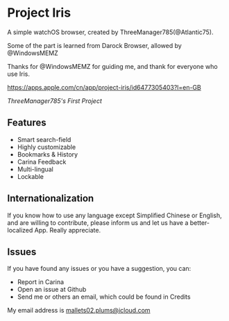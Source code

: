 # Project Iris
A simple watchOS browser, created by ThreeManager785(@Atlantic75).

Some of the part is learned from Darock Browser, allowed by @WindowsMEMZ 

Thanks for @WindowsMEMZ for guiding me, and thank for everyone who use Iris.

https://apps.apple.com/cn/app/project-iris/id6477305403?l=en-GB

*ThreeManager785's First Project*

## Features
- Smart search-field
- Highly customizable
- Bookmarks & History
- Carina Feedback
- Multi-lingual
- Lockable

## Internationalization
If you know how to use any language except Simplified Chinese or English, and are willing to contribute, please inform us and let us have a better-localized App. Really appreciate.

## Issues
If you have found any issues or you have a suggestion, you can:
- Report in Carina
- Open an issue at Github
- Send me or others an email, which could be found in Credits

My email address is mallets02.plums@icloud.com
